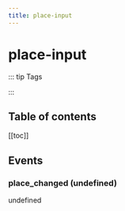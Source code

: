 ```yaml
---
title: place-input
---
```

# place-input


::: tip Tags

:::

## Table of contents
[[toc]]

## Events

### place_changed (undefined)

undefined


